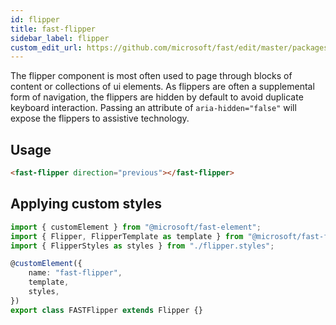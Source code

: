 ```yaml
---
id: flipper
title: fast-flipper
sidebar_label: flipper
custom_edit_url: https://github.com/microsoft/fast/edit/master/packages/web-components/fast-foundation/src/flipper/README.md
---
```


The flipper component is most often used to page through blocks of content or collections of ui elements. As flippers are often a supplemental form of navigation, the flippers are hidden by default to avoid duplicate keyboard interaction. Passing an attribute of `aria-hidden="false"` will expose the flippers to assistive technology.

## Usage

```html
<fast-flipper direction="previous"></fast-flipper>
```

## Applying custom styles

```ts
import { customElement } from "@microsoft/fast-element";
import { Flipper, FlipperTemplate as template } from "@microsoft/fast-foundation";
import { FlipperStyles as styles } from "./flipper.styles";

@customElement({
    name: "fast-flipper",
    template,
    styles,
})
export class FASTFlipper extends Flipper {}
```